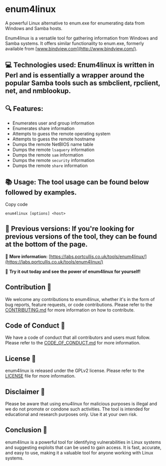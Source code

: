 # enum4linux

A powerful Linux alternative to enum.exe for enumerating data from Windows and Samba hosts.

Enum4linux is a versatile tool for gathering information from Windows and Samba systems. It offers similar functionality to enum.exe, formerly available from [www.bindview.com](http://www.bindview.com/).

## 💻 **Technologies used:** Enum4linux is written in Perl and is essentially a wrapper around the popular Samba tools such as smbclient, rpclient, net, and nmblookup.

## 🔍 **Features:**

-   Enumerates user and group information
-   Enumerates share information
-   Attempts to guess the remote operating system
-   Attempts to guess the remote hostname
-   Dumps the remote NetBIOS name table
-   Dumps the remote `lsaquery` information
-   Dumps the remote `sam` information
-   Dumps the remote `security` information
-   Dumps the remote `share` information

## 📚 **Usage:** The tool usage can be found below followed by examples.

Copy code

`enum4linux [options] <host>` 



## 📜 **Previous versions:** If you're looking for previous versions of the tool, they can be found at the bottom of the page.

🔗 **More information:** [https://labs.portcullis.co.uk/tools/enum4linux/](https://labs.portcullis.co.uk/tools/enum4linux/)

🚀 **Try it out today and see the power of enum4linux for yourself!**

## Contribution 🤝

We welcome any contributions to enum4linux, whether it's in the form of bug reports, feature requests, or code contributions. Please refer to the [CONTRIBUTING.md](CONTRIBUTING.md) for more information on how to contribute.

## Code of Conduct 📜

We have a code of conduct that all contributors and users must follow. Please refer to the [CODE_OF_CONDUCT.md](CODE_OF_CONDUCT.md) for more information.

## License 📄

enum4linux is released under the GPLv2 license. Please refer to the [LICENSE](LICENSE) file for more information.

## Disclaimer 📢

Please be aware that using enu4linux for malicious purposes is illegal and we do not promote or condone such activities. The tool is intended for educational and research purposes only. Use it at your own risk.

## Conclusion 🏁

enum4linux is a powerful tool for identifying vulnerabilities in Linux systems and suggesting exploits that can be used to gain access. It is fast, accurate, and easy to use, making it a valuable tool for anyone working with Linux systems.






